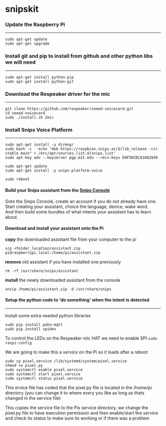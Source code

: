 # snipskit

### Update the Raspberry Pi
_____
```
sudo apt-get update
sudo apt-get upgrade
```

### Install git and pip to install from github and other python libs we will need
_____
```
sudo apt-get install python-pip
sudo apt-get install python-git
```

### Download the Respeaker driver for the mic
_____
```
git clone https://github.com/respeaker/seeed-voicecard.git
cd seeed-voicecard
sudo ./install.sh 2mic
```

### Install Snips Voice Platform
_____
```
sudo apt-get install -y dirmngr
sudo bash -c  'echo "deb https://raspbian.snips.ai/$(lsb_release -cs) stable main" > /etc/apt/sources.list.d/snips.list'
sudo apt-key adv --keyserver pgp.mit.edu --recv-keys D4F50CDCA10A2849

sudo apt-get update
sudo apt-get install -y snips-platform-voice

sudo reboot
```

#### Build your Snips assistant from the [Snips Console](https://console.snips.ai)

Goto the Snips Console, create an account if you do not already have one.</br>
Start creating your assistant, choice the language, device, wake word.</br>
And then build some bundles of what intents your assistant has to learn about.</br>


#### Download and install your assistant onto the Pi
**copy** the downloaded assistant file from your computer to the pi

`scp <folder_location/assistant.zip pi@raspberrypi.local:/home/pi/assistant.zip`


**remove** old assistant if you have installed one previously

`rm -rf /usr/share/snips/assistant`


**install** the newly downloaded assistant from the console

`unzip /home/pi/assistant.zip -d /usr/share/snips`

#### Setup the python code to 'do something' when the intent is detected
_____
Install some extra needed python libraries 
```
sudo pip install paho-mqtt
sudo pip install spidev
```

To control the LEDs on the Respeaker mic HAT we need to enable SPI
`sudo raspi-config` 

We are going to make this a *service* on the Pi so it loads after a reboot
```
sudo cp pixel.service /lib/systemd/system/pixel.service
chmod +x pixel.py
sudo systemctl enable pixel.service
sudo systemctl start pixel.service
sudo systemctl status pixel.service
```
This ervice file has coded that the pixel.py file is located in the /home/pi directory (you can change it to where every you like as long as thats changed in the service file)

This copies the service file to the Pis service directory, we change the pixel.py file to have execution permission and then enable/start the service and check its status to make sure its working or if there was a problem





